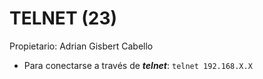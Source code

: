 # TELNET (23)

Propietario: Adrian Gisbert Cabello

- Para conectarse a través de ***telnet***:	`telnet 192.168.X.X`